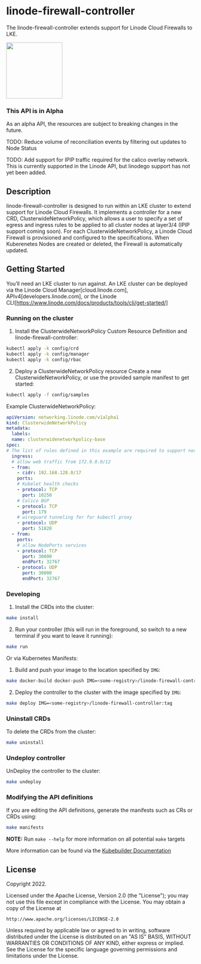 # linode-firewall-controller
The linode-firewall-controller extends support for Linode Cloud Firewalls to LKE.

<img src="https://www.linode.com/wp-content/uploads/2020/05/icon-cloud-firewall-2c-1.svg" width=150>

### This API is in Alpha
As an alpha API, the resources are subject to breaking changes in the future.

TODO: Reduce volume of reconciliation events by filtering out updates to Node Status

TODO: Add support for IPIP traffic required for the calico overlay network. This is currently supported in the Linode API, but linodego support has not yet been added.

## Description

linode-firewall-controller is designed to run within an LKE cluster to extend support for Linode Cloud Firewalls. It implements a controller for a new CRD, ClusterwideNetworkPolicy, which allows a user to specify a set of egress and ingress rules to be applied to all cluster nodes at layer3/4 (IPIP support coming soon). For each ClusterwideNetworkPolicy, a Linode Cloud Firewall is provisioned and configured to the specifications. When Kuberenetes Nodes are created or deleted, the Firewall is automatically updated.

## Getting Started
You’ll need an LKE cluster to run against. An LKE cluster can be deployed via the Linode Cloud Manager[cloud.linode.com], APIv4[developers.linode.com], or the Linode CLI[https://www.linode.com/docs/products/tools/cli/get-started/]

### Running on the cluster
1. Install the ClusterwideNetworkPolicy Custom Resource Definition and linode-firewall-controller:

```sh
kubectl apply -k config/crd
kubectl apply -k config/manager
kubectl apply -k config/rbac
```
2. Deploy a ClusterwideNetworkPolicy resource
Create a new ClusterwideNetworkPolicy, or use the provided sample manifest to get started:
```sh
kubectl apply -f config/samples
```

Example ClusterwideNetworkPolicy:
```yaml
apiVersion: networking.linode.com/v1alpha1
kind: ClusterwideNetworkPolicy
metadata:
  labels:
  name: clusterwidenetworkpolicy-base
spec:
# The list of rules defined in this example are required to support normal LKE cluster functionality
  ingress:
  # allow web traffic from 172.0.0.0/12
  - from:
    - cidr: 192.168.128.0/17
    ports:
    # Kubelet health checks
    - protocol: TCP
      port: 10250
    # Calico BGP
    - protocol: TCP
      port: 179
    # wireguard tunneling for for kubectl proxy
    - protocol: UDP
      port: 51820
  - from:
    ports:
    # allow NodePorts services
    - protocol: TCP
      port: 30000
      endPort: 32767
    - protocol: UDP
      port: 30000
      endPort: 32767
```

### Developing
1. Install the CRDs into the cluster:

```sh
make install
```

2. Run your controller (this will run in the foreground, so switch to a new terminal if you want to leave it running):

```sh
make run
```

Or via Kubernetes Manifests:
1. Build and push your image to the location specified by `IMG`:
	
```sh
make docker-build docker-push IMG=<some-registry>/linode-firewall-controller:tag
```
	
2. Deploy the controller to the cluster with the image specified by `IMG`:

```sh
make deploy IMG=<some-registry>/linode-firewall-controller:tag
```

### Uninstall CRDs
To delete the CRDs from the cluster:

```sh
make uninstall
```

### Undeploy controller
UnDeploy the controller to the cluster:

```sh
make undeploy
```

### Modifying the API definitions
If you are editing the API definitions, generate the manifests such as CRs or CRDs using:

```sh
make manifests
```

**NOTE:** Run `make --help` for more information on all potential `make` targets

More information can be found via the [Kubebuilder Documentation](https://book.kubebuilder.io/introduction.html)

## License

Copyright 2022.

Licensed under the Apache License, Version 2.0 (the "License");
you may not use this file except in compliance with the License.
You may obtain a copy of the License at

    http://www.apache.org/licenses/LICENSE-2.0

Unless required by applicable law or agreed to in writing, software
distributed under the License is distributed on an "AS IS" BASIS,
WITHOUT WARRANTIES OR CONDITIONS OF ANY KIND, either express or implied.
See the License for the specific language governing permissions and
limitations under the License.

